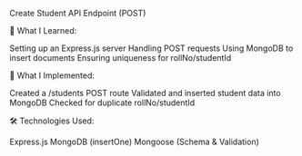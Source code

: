 Create Student API Endpoint (POST)

📖 What I Learned:

Setting up an Express.js server
Handling POST requests
Using MongoDB to insert documents
Ensuring uniqueness for rollNo/studentId

🔨 What I Implemented:

Created a /students POST route
Validated and inserted student data into MongoDB
Checked for duplicate rollNo/studentId
 
 🛠 Technologies Used:

Express.js
MongoDB (insertOne)
Mongoose (Schema & Validation)
